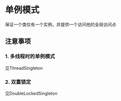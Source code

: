 # 单例模式
保证一个类仅有一个实例，并提供一个访问他的全局访问点

## 注意事项
### 1. 多线程时的单例模式
见ThreadSingleton
### 2. 双重锁定
见DoubleLockedSingleton

